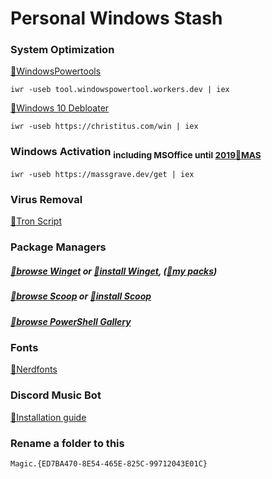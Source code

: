 # Personal Windows Stash
### **System Optimization**
 [:link:WindowsPowertools](https://github.com/windows-powertool/Powertool)
```
iwr -useb tool.windowspowertool.workers.dev | iex
```
 [:link:Windows 10 Debloater](https://github.com/ChrisTitusTech/winutil)
```
iwr -useb https://christitus.com/win | iex
```
### **Windows Activation** <sub> including MSOffice until [2019](other/Setup64.exe)[:link:MAS](https://github.com/massgravel/Microsoft-Activation-Scripts/releases/tag/1.6)<sub/>

```
iwr -useb https://massgrave.dev/get | iex
```
### **Virus Removal**
 [:link:Tron Script](https://github.com/bmrf/tron)
### **Package Managers**
##### [:link:browse Winget](https://winstall.app/apps) or [:link:install Winget](https://github.com/microsoft/winget-cli/releases/tag/v1.4.10173), ([:link:my packs](https://winstall.app/users/1566339955248463873))
##### [:link:browse Scoop](https://scoop.sh) or [:link:install Scoop](https://github.com/ScoopInstaller/Install#readme)
##### [:link:browse PowerShell Gallery](https://www.powershellgallery.com/)
### **Fonts**
[:link:Nerdfonts](https://www.nerdfonts.com/font-downloads)

### **Discord Music Bot** 
[:link:Installation guide](https://just-some-bots.github.io/MusicBot/installing/windows/)
### **Rename a folder to this**
```
Magic.{ED7BA470-8E54-465E-825C-99712043E01C}
```
